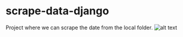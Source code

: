 # scrape-data-django
Project where we can scrape the date from the local folder. 
![alt text](https://https://github.com/marcmas/scrape-data-django/blob/master/scrape.png)
